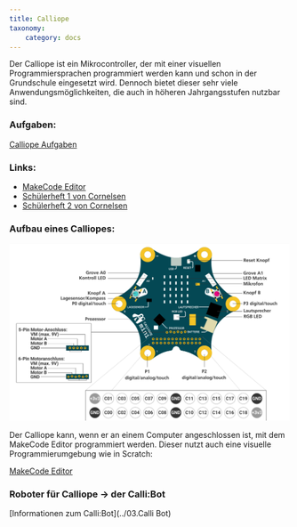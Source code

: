 ```yaml
---
title: Calliope
taxonomy:
    category: docs
---
```

Der Calliope ist ein Mikrocontroller, der mit einer visuellen Programmiersprachen programmiert werden kann und schon in der Grundschule eingesetzt wird. Dennoch bietet dieser sehr viele Anwendungsmöglichkeiten, die auch in höheren Jahrgangsstufen nutzbar sind.

### Aufgaben: 
[Calliope Aufgaben](./01aufgaben)

### Links:
- [MakeCode Editor](https://makecode.calliope.cc/)
- [Schülerheft 1 von Cornelsen](../../files/cornelsen-schuelermaterial-1.pdf)
- [Schülerheft 2 von Cornelsen](../../files/cornelsen-schuelermaterial-2.pdf)

### Aufbau eines Calliopes:
![Calliope](../../images/calliope.png)

Der Calliope kann, wenn er an einem Computer angeschlossen ist, mit dem MakeCode Editor programmiert werden. Dieser nutzt auch eine visuelle Programmierumgebung wie in Scratch:

[MakeCode Editor](https://makecode.calliope.cc/)

### Roboter für Calliope -> der Calli:Bot
[Informationen zum Calli:Bot](../03.Calli Bot)
